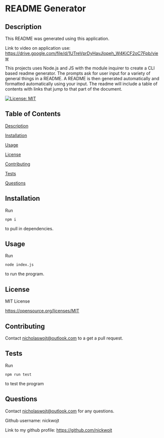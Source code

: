 # README Generator

## Description

This README was generated using this application.

Link to video on application use: https://drive.google.com/file/d/1UTreVprDyHavJlopeh_W4KiCF2oC7Fpb/view

This projects uses Node.js and JS with the module inquirer to create a CLI based readme generator. The prompts ask for user input for a variety of general things in a README. A README is then generated automatically and formatted automatically using your input. The readme will include a table of contents with links that jump to that part of the document. 


[![License: MIT](https://img.shields.io/badge/License-MIT-yellow.svg)](https://opensource.org/licenses/MIT)

## Table of Contents

[Description](#description)

[Installation](#installation)

[Usage](#usage)

[License](#license)

[Contributing](#contributing)

[Tests](#tests)

[Questions](#questions)

## Installation

Run

    npm i

to pull in dependencies.

## Usage

Run

    node index.js

to run the program.

## License
    
MIT License 
    
https://opensource.org/licenses/MIT

## Contributing

Contact nicholaswojt@outlook.com to a get a pull request.

## Tests

Run

    npm run test

to test the program

## Questions

Contact nicholaswojt@outlook.com for any questions.

Github username: nickwojt

Link to my github profile: https://github.com/nickwojt

